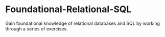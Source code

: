 # Foundational-Relational-SQL
 Gain foundational knowledge of relational databases and SQL by working through a series of exercises.
